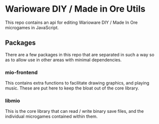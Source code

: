 # Warioware DIY / Made in Ore Utils

This repo contains an api for editing Warioware DIY / Made In Ore microgames in JavaScript.

## Packages

There are a few packages in this repo that are separated in such a way so as to allow use in other areas with minimal dependencies.

### mio-frontend

This contains extra functions to facilitate drawing graphics, and playing music. These are put here to keep the bloat out of the core library.

### libmio

This is the core library that can read / write binary save files, and the individual microgames contained within them.
